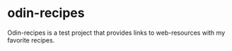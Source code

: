 # odin-recipes

Odin-recipes is a test project that provides links to web-resources with my favorite recipes. 
